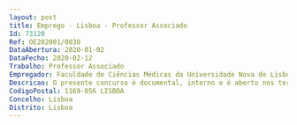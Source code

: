 ```yaml
--- 
layout: post
title: Emprego - Lisboa - Professor Associado
Id: 73120
Ref: OE202001/0038
DataAbertura: 2020-01-02
DataFecho: 2020-02-12
Trabalho: Professor Associado
Empregador: Faculdade de Ciências Médicas da Universidade Nova de Lisboa - NOVA Medical School
Descricao: O presente concurso é documental, interno e é aberto nos termos do artigo 77.º do Decreto  Lein.º 84 2019 de 28 de junho e rege  se pelas disposições constantes dos artigos 37.º e seguintes doECDU, bem como pelo Regulamento de Concursos da Carreira Docente Universitária da UniversidadeNova de Lisboa, publicados em Anexo ao Regulamento n.º 3012 2015 (DR, 2.ª série, n.º 58,de 24 de março) e pelo Regulamento n.º 609 2017 de 28 de novembro que altera e republica oRegulamento dos Concursos da Carreira Docente da Faculdade de Ciências Médicas da UniversidadeNova de Lisboa.
CodigoPostal: 1169-056 LISBOA
Concelho: Lisboa
Distrito: Lisboa
--- 
```


